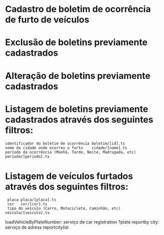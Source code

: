 # Cadastro de boletim de ocorrência de furto de veículos

# Exclusão de boletins previamente cadastrados

# Alteração de boletins previamente cadastrados

# Listagem de boletins previamente cadastrados através dos seguintes filtros:

    identificador do boletim de ocorrência boletim/[id].ts
    nome da cidade onde ocorreu o furto    cidade/[name].ts
    período da ocorrência (Manhã, Tarde, Noite, Madrugada, etc) periodo/[periodo].ts

# Listagem de veículos furtados através dos seguintes filtros:

     placa placa/[placa].ts
     cor   cor/[cor].ts
     tipo do veículo (Carro, Motocicleta, Caminhão, etc) veiculo/[veiculo].ts

loadVehicleByPlateNumber: serviço de car registration ?plate
reportby city: serviço de adress reportcitylist

